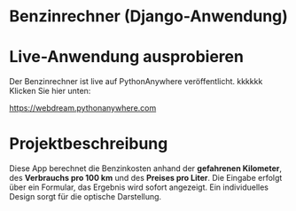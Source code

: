 # Benzinrechner (Django-Anwendung)

# Live-Anwendung ausprobieren

Der Benzinrechner ist live auf PythonAnywhere veröffentlicht. kkkkkk
Klicken Sie hier unten:

https://webdream.pythonanywhere.com


# Projektbeschreibung
Diese App berechnet die Benzinkosten anhand der **gefahrenen Kilometer**, des **Verbrauchs pro 100 km** und des **Preises pro Liter**. Die Eingabe erfolgt über ein Formular, das Ergebnis wird sofort angezeigt. Ein individuelles Design sorgt für die optische Darstellung.
